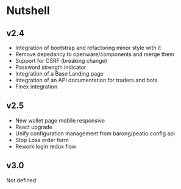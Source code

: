 # Nutshell

## v2.4

 * Integration of bootstrap and refactoring minor style with it
 * Remove depedancy to openware/components and merge them
 * Support for CSRF (breaking change)
 * Password strength indicator
 * Integration of a Base Landing page
 * Integration of an API documentation for traders and bots
 * Finex integration
 
## v2.5

 * New wallet page mobile responsive
 * React upgrade
 * Unify configuration management from barong/peatio config api
 * Stop Loss order form
 * Rework login redux flow

## v3.0

Not defined
